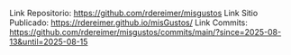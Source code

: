 Link Repositorio: https://github.com/rdereimer/misgustos
Link Sitio Publicado: https://rdereimer.github.io/misGustos/
Link Commits: https://github.com/rdereimer/misgustos/commits/main/?since=2025-08-13&until=2025-08-15
